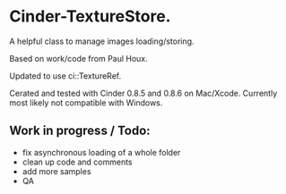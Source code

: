 Cinder-TextureStore.
===========

A helpful class to manage images loading/storing.

Based on work/code from Paul Houx.

Updated to use ci::TextureRef.

Cerated and tested with Cinder 0.8.5 and 0.8.6 on Mac/Xcode.
Currently most likely not compatible with Windows.


Work in progress /  Todo:
--------
 * fix asynchronous loading of a whole folder
 * clean up code and comments
 * add more samples
 * QA


